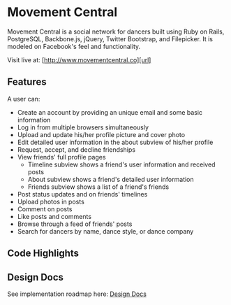 # Movement Central

Movement Central is a social network for dancers built using Ruby on Rails, PostgreSQL, Backbone.js, jQuery, Twitter Bootstrap, and Filepicker. It is modeled on Facebook's feel and functionality.

Visit live at: [http://www.movementcentral.co][url]

[url]: http://www.movementcentral.co

## Features
A user can:

* Create an account by providing an unique email and some basic information
* Log in from multiple browsers simultaneously
* Upload and update his/her profile picture and cover photo
* Edit detailed user information in the about subview of his/her profile
* Request, accept, and decline friendships
* View friends' full profile pages
  * Timeline subview shows a friend's user information and received posts
  * About subview shows a friend's detailed user information
  * Friends subview shows a list of a friend's friends
* Post status updates and on friends' timelines
* Upload photos in posts
* Comment on posts
* Like posts and comments
* Browse through a feed of friends' posts
* Search for dancers by name, dance style, or dance company

## Code Highlights


## Design Docs

See implementation roadmap here: [Design Docs][design-docs]

[design-docs]: ./docs/design.md
